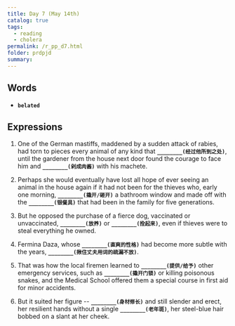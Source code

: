 ```yaml
---
title: Day 7 (May 14th)
catalog: true
tags: 
  - reading
  - cholera
permalink: /r_pp_d7.html
folder: prdpjd
summary: 
---
```


## Words

-   <b data-toggle="tooltip" data-original-title="{{site.data.glossary.belated}}">`belated`</b>


## Expressions

1.  One of the German mastiffs, maddened by a sudden attack of rabies, had torn to pieces every animal of any kind that <b data-toggle="tooltip" data-original-title="{{site.data.answers.d7_a}}">`________(经过他所到之处)`</b>, until the gardener from the house next door found the courage to face him and <b data-toggle="tooltip" data-original-title="{{site.data.answers.d7_a2}}">`________(剁成肉酱)`</b> with his machete.


2.  Perhaps she would eventually have lost all hope of ever seeing an animal in the house again if it had not been for the thieves who, early one morning, <b data-toggle="tooltip" data-original-title="{{site.data.answers.d7_b}}">`________(撬开/砸开)`</b> a bathroom window and made off with the <b data-toggle="tooltip" data-original-title="{{site.data.answers.d7_b2}}">`________(银餐具)`</b> that had been in the family for five generations.

3.  But he opposed the purchase of a fierce dog, vaccinated or unvaccinated, <b data-toggle="tooltip" data-original-title="{{site.data.answers.d7_c}}">`________(放养)`</b> or <b data-toggle="tooltip" data-original-title="{{site.data.answers.d7_c2}}">`________(拴起来)`</b>, even if thieves were to steal everything he owned.

4.  Fermina Daza, whose <b data-toggle="tooltip" data-original-title="{{site.data.answers.d7_d}}">`________(直爽的性格)`</b> had become more subtle with the years, <b data-toggle="tooltip" data-original-title="{{site.data.answers.d7_d2}}">`________(揪住丈夫用词的疏漏不放)`</b>.

7.  That was how the local firemen learned to <b data-toggle="tooltip" data-original-title="{{site.data.answers.d7_e}}">`________(提供/给予)`</b> other emergency services, such as <b data-toggle="tooltip" data-original-title="{{site.data.answers.d7_e2}}">`________(撬开门锁)`</b> or killing poisonous snakes, and the Medical School offered them a special course in first aid for minor accidents.

9.  But it suited her figure -- <b data-toggle="tooltip" data-original-title="{{site.data.answers.d7_f}}">`________(身材修长)`</b> and still slender and erect, her resilient hands without a single <b data-toggle="tooltip" data-original-title="{{site.data.answers.d7_f2}}">`________(老年斑)`</b>, her steel-blue hair bobbed on a slant at her cheek.

